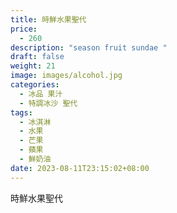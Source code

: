 ```yaml
---
title: 時鮮水果聖代
price:
  - 260
description: "season fruit sundae "
draft: false
weight: 21
image: images/alcohol.jpg
categories:
  - 冰品 果汁
  - 特調冰沙 聖代
tags:
  - 冰淇淋
  - 水果
  - 芒果
  - 蘋果
  - 鮮奶油
date: 2023-08-11T23:15:02+08:00
---
```


 時鮮水果聖代
